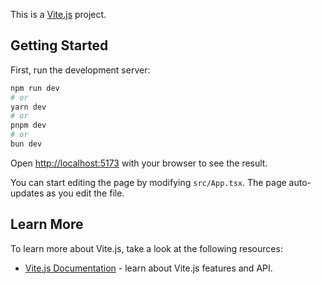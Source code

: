 This is a [Vite.js](https://vitejs.dev/) project.

## Getting Started

First, run the development server:

```bash
npm run dev
# or
yarn dev
# or
pnpm dev
# or
bun dev
```

Open [http://localhost:5173](http://localhost:5173) with your browser to see the result.

You can start editing the page by modifying `src/App.tsx`. The page auto-updates as you edit the file.

## Learn More

To learn more about Vite.js, take a look at the following resources:

- [Vite.js Documentation](https://vitejs.dev/guide/) - learn about Vite.js features and API.
